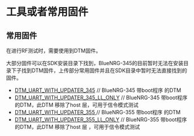 # 工具或者常用固件



## 常用固件

在进行RF测试时，需要使用到DTM固件。

大部分固件可以在SDK安装目录下找到，BlueNRG-345的目前暂时无法在安装目录下子找到DTM固件，上传部分常用固件并且在SDK目录中暂时无法直接找到的固件。

- [DTM_UART_WITH_UPDATER_345](./Firmware/DTM/DTM_UART_WITH_UPDATER_345.hex) // BlueNRG-345 带boot程序 的DTM
- [DTM_UART_WITH_UPDATER_345_LL_ONLY](./Firmware/DTM/DTM_UART_WITH_UPDATER_345_LL_ONLY.hex) // BlueNRG-345 带boot程序 的DTM，此DTM 移除了host 层，可用于信令模式测试
- [DTM_UART_WITH_UPDATER_355 ](./Firmware/DTM/DTM_UART_WITH_UPDATER_355.hex) // BlueNRG-355 带boot程序 的DTM
- [DTM_UART_WITH_UPDATER_355_LL_ONLY](DTM_UART_WITH_UPDATER_355_LL_ONLY.hex) // BlueNRG-355 带boot程序 的DTM，此DTM 移除了host 层 ，可用于信令模式测试





